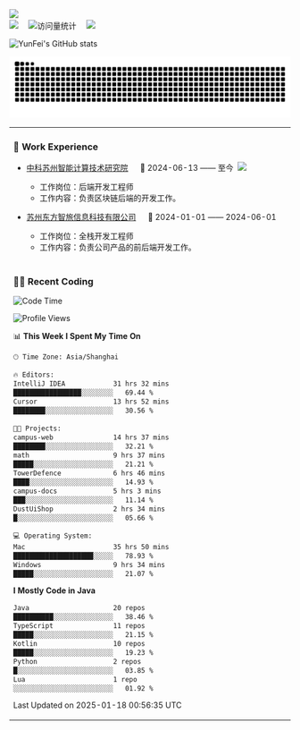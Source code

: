   <!-- dynamic typing effect 动态打字效果 -->
  <div>
    <a href="http://yunfei.plus">
      <img src="https://readme-typing-svg.demolab.com?font=Fira+Code&pause=1000&width=435&lines=console.log(%22Hello%2C%20World%22);祝您今天愉快!&center=true&size=27" />
    </a>
  </div>

  <div>
    <a href="http://yunfei.plus/"><img src="https://img.shields.io/badge/Website-博客-8c36db" /></a>&emsp;
    <!-- visitor -->
    <img src="https://komarev.com/ghpvc/?username=yunfeidog&label=Views&color=orange&style=flat" alt="访问量统计" />&emsp;
    <!-- wakatime -->    
    <a href="https://wakatime.com/@yunfeidog"><img src="https://wakatime.com/badge/user/42d0678c-368b-448b-9a77-5d21c5b55352.svg" /></a>
  </div>

![YunFei's GitHub stats](https://github-readme-stats.vercel.app/api?username=yunfeidog)

![snake](./dist/github-contribution-grid-snake.svg)


<table>

<tr><td>

### 🏢 Work Experience

<img align="right" width="88" src="https://cdn.jsdelivr.net/gh/yunfeidog/yunfeidog/assets/images/yuanze.png" />

- [中科苏州智能计算技术研究院](http://iict.ac.cn/sy) &emsp; 📌 2024-06-13 —— 至今

    - 工作岗位：后端开发工程师
    - 工作内容：负责区块链后端的开发工作。

- [苏州东方智旅信息科技有限公司](http://www.leyoobao.com/) &emsp; 📌 2024-01-01 —— 2024-06-01

    - 工作岗位：全栈开发工程师
    - 工作内容：负责公司产品的前后端开发工作。

</td></tr>

<tr><td>

### 👩‍💻 Recent Coding

<!--START_SECTION:waka-->
![Code Time](http://img.shields.io/badge/Code%20Time-2%2C279%20hrs%2019%20mins-blue)

![Profile Views](http://img.shields.io/badge/Profile%20Views-17-blue)

📊 **This Week I Spent My Time On** 

```text
🕑︎ Time Zone: Asia/Shanghai

🔥 Editors: 
IntelliJ IDEA            31 hrs 32 mins      █████████████████░░░░░░░░   69.44 % 
Cursor                   13 hrs 52 mins      ████████░░░░░░░░░░░░░░░░░   30.56 % 

🐱‍💻 Projects: 
campus-web               14 hrs 37 mins      ████████░░░░░░░░░░░░░░░░░   32.21 % 
math                     9 hrs 37 mins       █████░░░░░░░░░░░░░░░░░░░░   21.21 % 
TowerDefence             6 hrs 46 mins       ████░░░░░░░░░░░░░░░░░░░░░   14.93 % 
campus-docs              5 hrs 3 mins        ███░░░░░░░░░░░░░░░░░░░░░░   11.14 % 
DustUiShop               2 hrs 34 mins       █░░░░░░░░░░░░░░░░░░░░░░░░   05.66 % 

💻 Operating System: 
Mac                      35 hrs 50 mins      ████████████████████░░░░░   78.93 % 
Windows                  9 hrs 34 mins       █████░░░░░░░░░░░░░░░░░░░░   21.07 % 
```

**I Mostly Code in Java** 

```text
Java                     20 repos            ██████████░░░░░░░░░░░░░░░   38.46 % 
TypeScript               11 repos            █████░░░░░░░░░░░░░░░░░░░░   21.15 % 
Kotlin                   10 repos            █████░░░░░░░░░░░░░░░░░░░░   19.23 % 
Python                   2 repos             █░░░░░░░░░░░░░░░░░░░░░░░░   03.85 % 
Lua                      1 repo              ░░░░░░░░░░░░░░░░░░░░░░░░░   01.92 % 
```




 Last Updated on 2025-01-18 00:56:35 UTC
<!--END_SECTION:waka-->

</td></tr>
<table>
